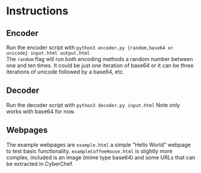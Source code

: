 # Instructions  
## Encoder  
Run the encoder script with `python3 encoder.py {random,base64 or unicode} input.html output.html`  
The `random` flag will run both encoding methods a random number between one and ten times. It could be just one iteration of base64 or it can be three iterations of unicode followed by a base64, etc.  
## Decoder  
Run the decoder script with `python3 decoder.py input.html` Note only works with base64 for now.  
## Webpages  
The example webpages are `example.html` a simple "Hello World" webpage to test basic functionality. `exampleCoffeeHouse.html` is slightly more complex, included is an image (mime type base64) and some URLs that can be extracted in CyberChef.  